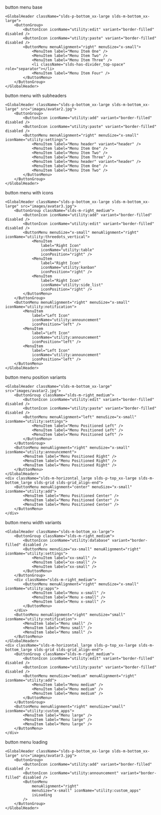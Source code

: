 button menu base

    <GlobalHeader className="slds-p-bottom_xx-large slds-m-bottom_xx-large">
        <ButtonGroup>
            <ButtonIcon iconName="utility:edit" variant="border-filled" disabled />
            <ButtonIcon iconName="utility:paste" variant="border-filled" disabled />
            <ButtonMenu menuAlignment="right" menuSize="x-small">
                <MenuItem label="Menu Item One" />
                <MenuItem label="Menu Item Two" />
                <MenuItem label="Menu Item Three" />
                <li className="slds-has-divider_top-space" role="separator"></li>
                <MenuItem label="Menu Item Four" />
            </ButtonMenu>
        </ButtonGroup>
    </GlobalHeader>


button menu with subheaders

    <GlobalHeader className="slds-p-bottom_xx-large slds-m-bottom_xx-large" src="images/avatar2.jpg">
        <ButtonGroup>
            <ButtonIcon iconName="utility:add" variant="border-filled" disabled />
            <ButtonIcon iconName="utility:paste" variant="border-filled" disabled />
            <ButtonMenu menuAlignment="right" menuSize="x-small" iconName="utility:settings">
                <MenuItem label="Menu header" variant="header" />
                <MenuItem label="Menu Item One" />
                <MenuItem label="Menu Item Two" />
                <MenuItem label="Menu Item Three" />
                <MenuItem label="Menu header" variant="header" />
                <MenuItem label="Menu Item One" />
                <MenuItem label="Menu Item Two" />
            </ButtonMenu>
        </ButtonGroup>
    </GlobalHeader>


button menu with icons

    <GlobalHeader className="slds-p-bottom_xx-large slds-m-bottom_xx-large" src="images/avatar3.jpg">
        <ButtonGroup className="slds-m-right_medium">
            <ButtonIcon iconName="utility:add" variant="border-filled" disabled />
            <ButtonIcon iconName="utility:edit" variant="border-filled" disabled />
            <ButtonMenu menuSize="x-small" menuAlignment="right" iconName="utility:threedots_vertical">
                <MenuItem 
                    label="Right Icon"
                    iconName="utility:table" 
                    iconPosition="right" />
                <MenuItem 
                    label="Right Icon"
                    iconName="utility:kanban" 
                    iconPosition="right" />
                <MenuItem 
                    label="Right Icon"
                    iconName="utility:side_list" 
                    iconPosition="right" />
            </ButtonMenu>
        </ButtonGroup>
        <ButtonMenu menuAlignment="right" menuSize="x-small" iconName="utility:notification">
            <MenuItem 
                label="Left Icon"
                iconName="utility:announcement" 
                iconPosition="left" />
            <MenuItem 
                label="Left Icon"
                iconName="utility:announcement" 
                iconPosition="left" />
            <MenuItem 
                label="Left Icon"
                iconName="utility:announcement" 
                iconPosition="left" />
        </ButtonMenu>
    </GlobalHeader>


button menu position variants

    <GlobalHeader className="slds-m-bottom_xx-large" src="images/avatar2.jpg">
        <ButtonGroup className="slds-m-right_medium">
            <ButtonIcon iconName="utility:edit" variant="border-filled" disabled />
            <ButtonIcon iconName="utility:paste" variant="border-filled" disabled />
            <ButtonMenu menuAlignment="left" menuSize="x-small" iconName="utility:settings">
                <MenuItem label="Menu Positioned Left" />
                <MenuItem label="Menu Positioned Left" />
                <MenuItem label="Menu Positioned Left" />
            </ButtonMenu>
        </ButtonGroup>
        <ButtonMenu menuAlignment="right" menuSize="x-small" iconName="utility:announcement">
            <MenuItem label="Menu Positioned Right" />
            <MenuItem label="Menu Positioned Right" />
            <MenuItem label="Menu Positioned Right" />
        </ButtonMenu>
    </GlobalHeader>
    <div className="slds-m-horizontal_large slds-p-top_xx-large slds-m-bottom_large slds-grid slds-grid_align-end">
        <ButtonMenu menuAlignment="center" menuSize="x-small" iconName="utility:add">
            <MenuItem label="Menu Positioned Center" />
            <MenuItem label="Menu Positioned Center" />
            <MenuItem label="Menu Positioned Center" />
        </ButtonMenu>
    </div>


button menu width variants

    <GlobalHeader className="slds-m-bottom_xx-large">
        <ButtonGroup className="slds-m-right_medium">
            <ButtonIcon iconName="utility:database" variant="border-filled" disabled />
            <ButtonMenu menuSize="xx-small" menuAlignment="right" iconName="utility:settings">
                <MenuItem label="xx-small" />
                <MenuItem label="xx-small" />
                <MenuItem label="xx-small" />
            </ButtonMenu>
        </ButtonGroup>
        <div className="slds-m-right_medium">
            <ButtonMenu menuAlignment="right" menuSize="x-small" iconName="utility:apps">
                <MenuItem label="Menu x-small" />
                <MenuItem label="Menu x-small" />
                <MenuItem label="Menu x-small" />
            </ButtonMenu>
        </div>
        <ButtonMenu menuAlignment="right" menuSize="small" iconName="utility:notification">
            <MenuItem label="Menu small" />
            <MenuItem label="Menu small" />
            <MenuItem label="Menu small" />
        </ButtonMenu>
    </GlobalHeader>
    <div className="slds-m-horizontal_large slds-p-top_xx-large slds-m-bottom_large slds-grid slds-grid_align-end">
        <ButtonGroup className="slds-m-right_medium">
            <ButtonIcon iconName="utility:edit" variant="border-filled" disabled />
            <ButtonIcon iconName="utility:paste" variant="border-filled" disabled />
            <ButtonMenu menuSize="medium" menuAlignment="right" iconName="utility:add">
                <MenuItem label="Menu medium" />
                <MenuItem label="Menu medium" />
                <MenuItem label="Menu medium" />
            </ButtonMenu>
        </ButtonGroup>
        <ButtonMenu menuAlignment="right" menuSize="small" iconName="utility:custom_apps">
            <MenuItem label="Menu large" />
            <MenuItem label="Menu large" />
            <MenuItem label="Menu large" />
        </ButtonMenu>
    </div>


button menu loading

    <GlobalHeader className="slds-p-bottom_xx-large slds-m-bottom_xx-large" src="images/avatar3.jpg">
        <ButtonGroup>
            <ButtonIcon iconName="utility:add" variant="border-filled" disabled />
            <ButtonIcon iconName="utility:announcement" variant="border-filled" disabled />
            <ButtonMenu
                menuAlignment="right"
                menuSize="x-small" iconName="utility:custom_apps"
                isLoading
            />
        </ButtonGroup>
    </GlobalHeader>

